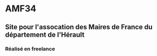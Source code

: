 # AMF34
## Site pour l'assocation des Maires de France du département de l'Hérault ##
### Réalisé en freelance ###
